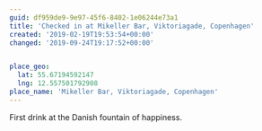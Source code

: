 ```yaml
---
guid: df959de9-9e97-45f6-8402-1e06244e73a1
title: 'Checked in at Mikeller Bar, Viktoriagade, Copenhagen'
created: '2019-02-19T19:53:54+00:00'
changed: '2019-09-24T19:17:52+00:00'


place_geo:
  lat: 55.67194592147
  lng: 12.557501792908
place_name: 'Mikeller Bar, Viktoriagade, Copenhagen'
---
```


First drink at the Danish fountain of happiness. 
